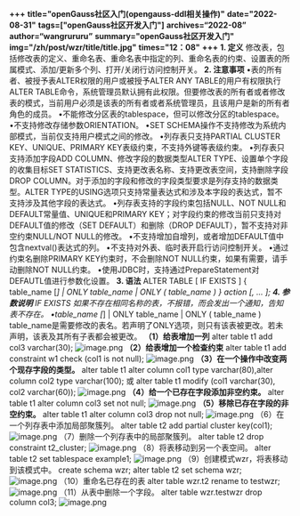 **+++**
**title="openGauss社区入门(opengauss-ddl相关操作)"**
**date="2022-08-31"**
**tags=["openGauss社区开发入门"]**
**archives=“2022-08”**
**author=“wangrururu”**
**summary="openGauss社区开发入门"**
**img="/zh/post/wzr/title/title.jpg"**
**times="12：08"**
**+++**
**1. 定义**
修改表，包括修改表的定义、重命名表、重命名表中指定的列、重命名表的约束、设置表的所属模式、添加/更新多个列、打开/关闭行访问控制开关。
**2. 注意事项**
•表的所有者、被授予表ALTER权限的用户或被授予ALTER ANY TABLE的用户有权限执行ALTER TABLE命令，系统管理员默认拥有此权限。但要修改表的所有者或者修改表的模式，当前用户必须是该表的所有者或者系统管理员，且该用户是新的所有者角色的成员。
•不能修改分区表的tablespace，但可以修改分区的tablespace。
•不支持修改存储参数ORIENTATION。
•SET SCHEMA操作不支持修改为系统内部模式，当前仅支持用户模式之间的修改。
•列存表只支持PARTIAL CLUSTER KEY、UNIQUE、PRIMARY KEY表级约束，不支持外键等表级约束。
•列存表只支持添加字段ADD COLUMN、修改字段的数据类型ALTER TYPE、设置单个字段的收集目标SET STATISTICS、支持更改表名称、支持更改表空间，支持删除字段DROP COLUMN。对于添加的字段和修改的字段类型要求是列存支持的数据类型。ALTER TYPE的USING选项只支持常量表达式和涉及本字段的表达式，暂不支持涉及其他字段的表达式。
•列存表支持的字段约束包括NULL、NOT NULL和DEFAULT常量值、UNIQUE和PRIMARY KEY；对字段约束的修改当前只支持对DEFAULT值的修改（SET DEFAULT）和删除（DROP DEFAULT），暂不支持对非空约束NULL/NOT NULL的修改。
•不支持增加自增列，或者增加DEFAULT值中包含nextval()表达式的列。
•不支持对外表、临时表开启行访问控制开关。
•通过约束名删除PRIMARY KEY约束时，不会删除NOT NULL约束，如果有需要，请手动删除NOT NULL约束。
•使用JDBC时，支持通过PrepareStatement对DEFAUTL值进行参数化设置。
**3. 语法**
ALTER TABLE [ IF EXISTS ] { table_name [*] | ONLY table_name | ONLY ( table_name ) }
action [, ... ];
**4. 参数说明**
IF EXISTS
如果不存在相同名称的表，不报错，而会发出一个通知，告知表不存在。
•table_name [*] | ONLY table_name | ONLY ( table_name )
table_name是需要修改的表名。若声明了ONLY选项，则只有该表被更改。若未声明，该表及其所有子表都会被更改。
**（1）给表增加一列**
alter table t1 add col3 varchar(30);
![image.png](https://cdn.nlark.com/yuque/0/2022/png/32435345/1661918946872-a12828b2-5d13-4df9-aeee-e33a3b228b4a.png#clientId=u8bb98dc9-d849-4&crop=0&crop=0&crop=1&crop=1&from=paste&height=81&id=u310f7ca7&margin=%5Bobject%20Object%5D&name=image.png&originHeight=101&originWidth=354&originalType=binary&ratio=1&rotation=0&showTitle=false&size=43294&status=done&style=none&taskId=u9595cacd-0279-4fde-af49-faa168c3018&title=&width=283.2)
**（2）给表增加一个检查约束**
alter table t1 add constraint w1 check (col1 is not null);
![image.png](https://cdn.nlark.com/yuque/0/2022/png/32435345/1661918958169-d98c0dbf-fc94-494a-8cba-1b60bd7d4c18.png#clientId=u8bb98dc9-d849-4&crop=0&crop=0&crop=1&crop=1&from=paste&height=90&id=ud9827424&margin=%5Bobject%20Object%5D&name=image.png&originHeight=113&originWidth=337&originalType=binary&ratio=1&rotation=0&showTitle=false&size=43393&status=done&style=none&taskId=u1b815fd4-822c-4378-97f2-8ea8ac07c00&title=&width=269.6)
**（3）在一个操作中改变两个现存字段的类型。**
alter table t1 alter column col1 type varchar(80),alter column col2 type varchar(100);
或
alter table t1 modify (col1 varchar(30), col2 varchar(60));
![image.png](https://cdn.nlark.com/yuque/0/2022/png/32435345/1661918967892-dabef134-38c7-4d69-ab0a-597b9baf5099.png#clientId=u8bb98dc9-d849-4&crop=0&crop=0&crop=1&crop=1&from=paste&height=90&id=ubcbe5dea&margin=%5Bobject%20Object%5D&name=image.png&originHeight=113&originWidth=322&originalType=binary&ratio=1&rotation=0&showTitle=false&size=45460&status=done&style=none&taskId=u40308184-95fa-4b1e-9c26-6fced9aaa37&title=&width=257.6)
**（4）给一个已存在字段添加非空约束。**
alter table t1 alter column col3 set not null;
![image.png](https://cdn.nlark.com/yuque/0/2022/png/32435345/1661918977343-e841a668-9eb4-4d23-8043-c185a946fa80.png#clientId=u8bb98dc9-d849-4&crop=0&crop=0&crop=1&crop=1&from=paste&height=82&id=u47eed9fd&margin=%5Bobject%20Object%5D&name=image.png&originHeight=102&originWidth=283&originalType=binary&ratio=1&rotation=0&showTitle=false&size=38979&status=done&style=none&taskId=ud8b6060c-fed1-4dd0-bf9e-6095a0d68ac&title=&width=226.4)
**（5）移除已存在字段的非空约束。**
alter table t1 alter column col3 drop not null;
![image.png](https://cdn.nlark.com/yuque/0/2022/png/32435345/1661918990278-947e5ab7-bf51-40c6-b6c6-084e3c51544c.png#clientId=u8bb98dc9-d849-4&crop=0&crop=0&crop=1&crop=1&from=paste&height=82&id=u0fd9c3c8&margin=%5Bobject%20Object%5D&name=image.png&originHeight=102&originWidth=280&originalType=binary&ratio=1&rotation=0&showTitle=false&size=40426&status=done&style=none&taskId=ub3d7b183-a4fb-4607-829e-7332901198a&title=&width=224)
（6）在一个列存表中添加局部聚簇列。
alter table t2 add partial cluster key(col1);
![image.png](https://cdn.nlark.com/yuque/0/2022/png/32435345/1661919001947-3cdb90cb-3a6c-4030-bd33-72d45eeb9326.png#clientId=u8bb98dc9-d849-4&crop=0&crop=0&crop=1&crop=1&from=paste&height=82&id=u42eefe75&margin=%5Bobject%20Object%5D&name=image.png&originHeight=102&originWidth=435&originalType=binary&ratio=1&rotation=0&showTitle=false&size=41740&status=done&style=none&taskId=u8afce973-683b-43d9-b93c-7edc011bce6&title=&width=348)
（7）删除一个列存表中的局部聚簇列。
alter table t2 drop constraint t2_cluster;
![image.png](https://cdn.nlark.com/yuque/0/2022/png/32435345/1661919011200-a5911aa8-44c1-45ef-9d91-5d8810220df3.png#clientId=u8bb98dc9-d849-4&crop=0&crop=0&crop=1&crop=1&from=paste&height=68&id=u5927a8e8&margin=%5Bobject%20Object%5D&name=image.png&originHeight=85&originWidth=304&originalType=binary&ratio=1&rotation=0&showTitle=false&size=32101&status=done&style=none&taskId=u753671b4-9984-4ef8-9816-8b80e7537db&title=&width=243.2)
（8）将表移动到另一个表空间。
alter table t2 set tablespace example1; 
![image.png](https://cdn.nlark.com/yuque/0/2022/png/32435345/1661919019660-53acad63-758a-47e8-a2a8-c25d60575803.png#clientId=u8bb98dc9-d849-4&crop=0&crop=0&crop=1&crop=1&from=paste&height=79&id=uce2ab77f&margin=%5Bobject%20Object%5D&name=image.png&originHeight=99&originWidth=339&originalType=binary&ratio=1&rotation=0&showTitle=false&size=37404&status=done&style=none&taskId=u57900c94-e41e-4134-8b19-7ac4cac288a&title=&width=271.2)
（9）创建模式wzr，将表移动到该模式中。
create schema wzr;
alter table t2 set schema wzr;
![image.png](https://cdn.nlark.com/yuque/0/2022/png/32435345/1661919028296-77b17688-9061-4780-9491-7a9af23b2bf5.png#clientId=u8bb98dc9-d849-4&crop=0&crop=0&crop=1&crop=1&from=paste&height=76&id=u830b0662&margin=%5Bobject%20Object%5D&name=image.png&originHeight=95&originWidth=295&originalType=binary&ratio=1&rotation=0&showTitle=false&size=32604&status=done&style=none&taskId=u0a41d3ed-287d-452d-85aa-a6178faf7bc&title=&width=236)
（10）重命名已存在的表
alter table wzr.t2 rename to testwzr;
![image.png](https://cdn.nlark.com/yuque/0/2022/png/32435345/1661919038424-aa42867a-7d3e-4bdd-983a-77f577038182.png#clientId=u8bb98dc9-d849-4&crop=0&crop=0&crop=1&crop=1&from=paste&height=98&id=u364debb4&margin=%5Bobject%20Object%5D&name=image.png&originHeight=123&originWidth=415&originalType=binary&ratio=1&rotation=0&showTitle=false&size=53738&status=done&style=none&taskId=uc39e6393-19ca-44be-aeec-38319d3d107&title=&width=332)
（11）从表中删除一个字段。
alter table wzr.testwzr drop column col3;
![image.png](https://cdn.nlark.com/yuque/0/2022/png/32435345/1661919051707-3c4718d7-c44b-43bf-967f-50e499bdde8f.png#clientId=u8bb98dc9-d849-4&crop=0&crop=0&crop=1&crop=1&from=paste&height=86&id=ue0569f65&margin=%5Bobject%20Object%5D&name=image.png&originHeight=108&originWidth=350&originalType=binary&ratio=1&rotation=0&showTitle=false&size=46175&status=done&style=none&taskId=ucb3256a0-3b69-42ba-998b-f08ddbf0615&title=&width=280)
